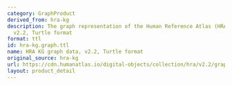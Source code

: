 ```yaml
---
category: GraphProduct
derived_from: hra-kg
description: The graph representation of the Human Reference Atlas (HRA) dataset,
  v2.2, Turtle format
format: ttl
id: hra-kg.graph.ttl
name: HRA KG graph data, v2.2, Turtle format
original_source: hra-kg
url: https://cdn.humanatlas.io/digital-objects/collection/hra/v2.2/graph.ttl
layout: product_detail
---
```

